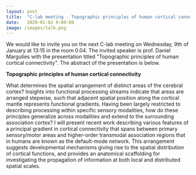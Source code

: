 ```yaml
---
layout: post
title:  "C-lab meeting - Topographic principles of human cortical connectivity"
date:   2020-01-02 9:00:00
image: /images/talk.png
---
```


We would like to invite you on the next C-lab meeting on Wednesday, 9th of January at 13:15 in the room 0.04. The invited speaker is prof. Daniel Margulies with the presentation titled "Topographic principles of human cortical connectivity". The abstract of the presentation is below.


**Topographic principles of human cortical connectivity**

What determines the spatial arrangement of distinct areas of the cerebral cortex? Insights into functional processing streams indicate that areas are arranged stepwise, such that adjacent spatial position along the cortical mantle represents functional gradients. Having been largely restricted to describing processing within specific sensory modalities, how do these principles generalize across modalities and extend to the surrounding association cortex? I will present recent work describing various features of a principal gradient in cortical connectivity that spans between primary sensory/motor areas and higher-order transmodal association regions that in humans are known as the default-mode network. This arrangement suggests developmental mechanisms giving rise to the spatial distribution of cortical functions, and provides an anatomical scaffolding for investigating the propagation of information at both local and distributed spatial scales.
